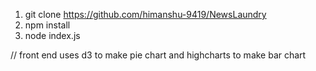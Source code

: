
1.  git clone https://github.com/himanshu-9419/NewsLaundry
2.  npm install
3.  node index.js

// front end uses d3 to make pie chart and highcharts to make bar chart